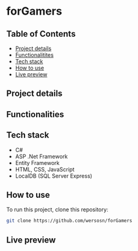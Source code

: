 # forGamers
## Table of Contents
- [Project details](#project-details)
- [Functionalitites](#functionalities)
- [Tech stack](#tech-stack)
- [How to use](#how-to-use)
- [Live preview](#live-preview)

## Project details

## Functionalities

## Tech stack
- C#
- ASP .Net Framework
- Entity Framework
- HTML, CSS, JavaScript
- LocalDB (SQL Server Express)

## How to use
To run this project, clone this repository:
```bash
git clone https://github.com/wersosn/forGamers
```

## Live preview
